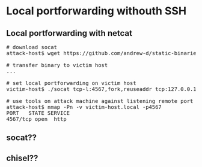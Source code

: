 # Local portforwarding withouth SSH
## Local portforwarding with netcat
<pre>
# download socat
attack-host$ wget https://github.com/andrew-d/static-binaries/blob/master/binaries/linux/x86_64/socat

# transfer binary to victim host
...

# set local portforwarding on victim host
victim-host$ ./socat tcp-l:4567,fork,reuseaddr tcp:127.0.0.1:8080

# use tools on attack machine against listening remote port
attack-host$ nmap -Pn -v victim-host.local -p4567
PORT   STATE SERVICE
4567/tcp open  http
</pre>
## socat??
## chisel??
